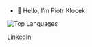 - 👋 Hello, I’m Piotr Klocek

![Top Languages](https://github-readme-stats.vercel.app/api/top-langs/?username=Pioter1290&layout=compact&theme=tokyonight)


[LinkedIn](www.linkedin.com/in/piotrklocek)
